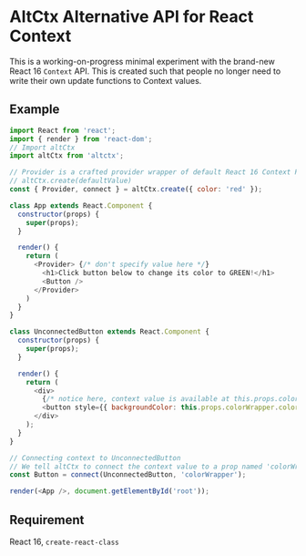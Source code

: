 # AltCtx Alternative API for React Context

This is a working-on-progress minimal experiment with the brand-new React 16 `Context` API. This is created such that people no longer need to write their own update functions to Context values.

## Example
```javascript
import React from 'react';
import { render } from 'react-dom';
// Import altCtx
import altCtx from 'altctx';

// Provider is a crafted provider wrapper of default React 16 Context Provider
// altCtx.create(defaultValue)
const { Provider, connect } = altCtx.create({ color: 'red' });

class App extends React.Component {
  constructor(props) {
    super(props);
  }

  render() {
    return (
      <Provider> {/* don't specify value here */}
        <h1>Click button below to change its color to GREEN!</h1>
        <Button />
      </Provider>
    )
  }
}

class UnconnectedButton extends React.Component {
  constructor(props) {
    super(props);
  }

  render() {
    return (
      <div>
        {/* notice here, context value is available at this.props.colorWrapper */}
        <button style={{ backgroundColor: this.props.colorWrapper.color }} onClick={() => this.props.setColorWrapper({ color: 'green' })}>Click Me!</button>
      </div>
    );
  }
}

// Connecting context to UnconnectedButton 
// We tell altCtx to connect the context value to a prop named 'colorWrapper'. If not specified, the default value will be accessible at `this.props.ctx` and update function will be at `this.props.updateCtx`
const Button = connect(UnconnectedButton, 'colorWrapper');

render(<App />, document.getElementById('root'));
```

## Requirement
React 16, `create-react-class` 